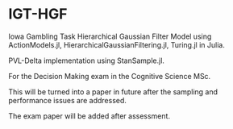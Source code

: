 # IGT-HGF

Iowa Gambling Task Hierarchical Gaussian Filter Model using ActionModels.jl, HierarchicalGaussianFiltering.jl, Turing.jl in Julia.

PVL-Delta implementation using StanSample.jl.

For the Decision Making exam in the Cognitive Science MSc.

This will be turned into a paper in future after the sampling and performance issues are addressed.

The exam paper will be added after assessment.
